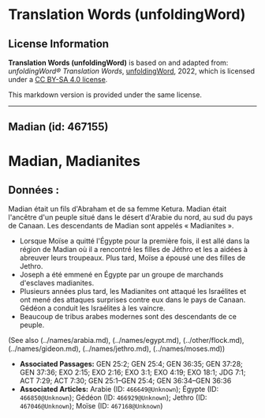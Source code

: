 # Translation Words (unfoldingWord)

## License Information

**Translation Words (unfoldingWord)** is based on and adapted from: _unfoldingWord® Translation Words_, [unfoldingWord](https://unfoldingword.org/utw), 2022, which is licensed under a [CC BY-SA 4.0 license](https://creativecommons.org/licenses/by-sa/4.0/legalcode.en).

This markdown version is provided under the same license.



--------------------------------

## Madian (id: 467155)

Madian, Madianites
==================

Données :
---------

Madian était un fils d'Abraham et de sa femme Ketura. Madian était l'ancêtre d'un peuple situé dans le désert d'Arabie du nord, au sud du pays de Canaan. Les descendants de Madian sont appelés « Madianites ».

* Lorsque Moïse a quitté l'Égypte pour la première fois, il est allé dans la région de Madian où il a rencontré les filles de Jéthro et les a aidées à abreuver leurs troupeaux. Plus tard, Moïse a épousé une des filles de Jethro.
* Joseph a été emmené en Égypte par un groupe de marchands d'esclaves madianites.
* Plusieurs années plus tard, les Madianites ont attaqué les Israélites et ont mené des attaques surprises contre eux dans le pays de Canaan. Gédéon a conduit les Israélites à les vaincre.
* Beaucoup de tribus arabes modernes sont des descendants de ce peuple.

(See also (../names/arabia.md), (../names/egypt.md), (../other/flock.md), (../names/gideon.md), (../names/jethro.md), (../names/moses.md))

* **Associated Passages:** GEN 25:2; GEN 25:4; GEN 36:35; GEN 37:28; GEN 37:36; EXO 2:15; EXO 2:16; EXO 3:1; EXO 4:19; EXO 18:1; JDG 7:1; ACT 7:29; ACT 7:30; GEN 25:1–GEN 25:4; GEN 36:34–GEN 36:36
* **Associated Articles:** Arabie (ID: `466649@Unknown`); Égypte (ID: `466850@Unknown`); Gédéon (ID: `466929@Unknown`); Jethro (ID: `467046@Unknown`); Moïse (ID: `467168@Unknown`)

